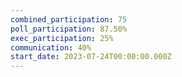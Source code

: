 ```yaml
---
combined_participation: 75
poll_participation: 87.50%
exec_participation: 25%
communication: 40%
start_date: 2023-07-24T00:00:00.000Z
---
```

